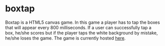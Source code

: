 # boxtap
Boxtap is a HTML5 canvas game. In this game a player has to tap the boxes that will appear every 800 milliseconds. If a user can successfully tap a box, he/she scores but if the player taps the white background by mistake, he/she loses the game. The game is currently hosted <a href = "https://ghosh.16mb.com/boxtap">here</a>.
